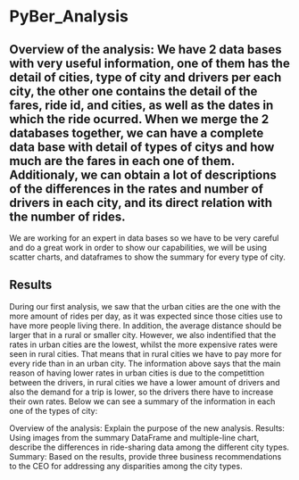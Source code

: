 # PyBer_Analysis

## Overview of the analysis: We have 2 data bases with very useful information, one of them has the detail of cities, type of city and drivers per each city, the other one contains the detail of the fares, ride id, and cities, as well as the dates in which the ride ocurred. When we merge the 2 databases together, we can have a complete data base with detail of types of citys and how much are the fares in each one of them. Additionaly, we can obtain a lot of descriptions of the differences in the rates and number of drivers in each city, and its direct relation with the number of rides. 
We are working for an expert in data bases so we have to be very careful and do a great work in order to show our capabilities, we will be using scatter charts, and dataframes to show the summary for every type of city. 

## Results
During our first analysis, we saw that the urban cities are the one with the more amount of rides per day, as it was expected since those cities use to have more people living there. In addition, the average distance should be larger that in a rural or smaller city. However, we also indentified that the rates in urban cities are the lowest, whilst the more expensive rates were seen in rural cities. That means that in rural cities we have to pay more for every ride than in an urban city. 
The information above says that the main reason of having lower rates in urban cities is due to the competittion between the drivers, in rural cities we have a lower amount of drivers and also the demand for a trip is lower, so the drivers there have to increase their own rates. Below we can see a summary of the information in each one of the types of city:


Overview of the analysis: Explain the purpose of the new analysis.
Results: Using images from the summary DataFrame and multiple-line chart, describe the differences in ride-sharing data among the different city types.
Summary: Based on the results, provide three business recommendations to the CEO for addressing any disparities among the city types.
